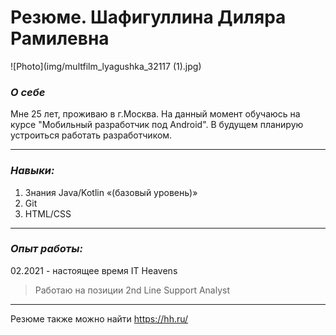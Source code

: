 # Резюме. Шафигуллина Диляра Рамилевна 

![Photo](img/multfilm_lyagushka_32117 (1).jpg)

### ***О себе***

Мне 25 лет, проживаю в г.Москва.
На данный момент обучаюсь на курсе "Мобильный разработчик под Android".
В будущем планирую устроиться работать разработчиком.

***

### ***Навыки:***

1. Знания Java/Kotlin «(базовый уровень)»
2. Git
3. HTML/CSS

***


### ***Опыт работы:***

02.2021 - настоящее время 
IT Heavens

> Работаю на позиции 2nd Line Support Analyst

***

Резюме также можно найти <https://hh.ru/>



